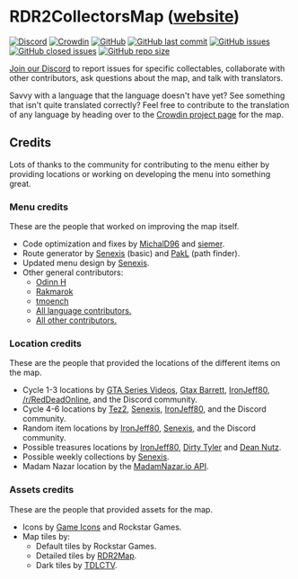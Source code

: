 # RDR2CollectorsMap ([website](https://jeanropke.github.io/RDR2CollectorsMap/))
[![Discord](https://img.shields.io/discord/631510938016677889?label=discord)](https://discord.gg/HkU6ugT) [![Crowdin](https://badges.crowdin.net/rdr2collectorsmap/localized.svg)](https://crowdin.com/project/rdr2collectorsmap) [![GitHub](https://img.shields.io/github/license/jeanropke/RDR2CollectorsMap)](https://github.com/jeanropke/RDR2CollectorsMap/blob/master/LICENSE) [![GitHub last commit](https://img.shields.io/github/last-commit/jeanropke/RDR2CollectorsMap)](https://github.com/jeanropke/RDR2CollectorsMap/commits/master) [![GitHub issues](https://img.shields.io/github/issues-raw/jeanropke/RDR2CollectorsMap)](https://github.com/jeanropke/RDR2CollectorsMap/issues) [![GitHub closed issues](https://img.shields.io/github/issues-closed-raw/jeanropke/RDR2CollectorsMap)](https://github.com/jeanropke/RDR2CollectorsMap/issues) [![GitHub repo size](https://img.shields.io/github/repo-size/jeanropke/RDR2CollectorsMap)](https://github.com/jeanropke/RDR2CollectorsMap)

[Join our Discord](https://discord.gg/HkU6ugT) to report issues for specific collectables, collaborate with other contributors, ask questions about the map, and talk with translators.

Savvy with a language that the language doesn't have yet? See something that isn't quite translated correctly? Feel free to contribute to the translation of any language by heading over to the [Crowdin project page](https://crowdin.com/project/rdr2collectorsmap) for the map.

## Credits
Lots of thanks to the community for contributing to the menu either by providing locations or working on developing the menu into something great.

### Menu credits
These are the people that worked on improving the map itself.

- Code optimization and fixes by [MichalD96](https://github.com/MichalD96) and [siemer](https://github.com/siemer).
- Route generator by [Senexis](https://github.com/Senexis) (basic) and [PakL](https://github.com/PakL) (path finder).
- Updated menu design by [Senexis](https://github.com/Senexis).
- Other general contributors:
    * [Odinn H](https://github.com/iligalodin)
    * [Rakmarok](https://github.com/Rakmarok)
    * [tmoench](https://github.com/tmoench)
    * [All language contributors.](https://github.com/jeanropke/RDR2CollectorsMap/blob/master/langs/README.md)
    * [All other contributors.](https://github.com/jeanropke/RDR2CollectorsMap/graphs/contributors)

### Location credits
These are the people that provided the locations of the different items on the map.

- Cycle 1-3 locations by [GTA Series Videos](https://www.youtube.com/user/GTASeriesVideos), [Gtax Barrett](https://twitter.com/gtaxbarrett), [IronJeff80](https://github.com/IronJeff80), [/r/RedDeadOnline](https://www.reddit.com/r/RedDeadOnline), and the Discord community.
- Cycle 4-6 locations by [Tez2](https://twitter.com/TezFunz2), [Senexis](https://github.com/Senexis), [IronJeff80](https://github.com/IronJeff80), and the Discord community.
- Random item locations by [IronJeff80](https://github.com/IronJeff80), [Senexis](https://github.com/Senexis), and the Discord community.
- Possible treasures locations by [IronJeff80](https://github.com/IronJeff80), [Dirty Tyler](https://www.youtube.com/channel/UC3LdKFizyou1RfkkmDUUVsg) and [Dean Nutz](https://www.youtube.com/channel/UCBSYrZQsPndOm-zckXNUItw).
- Possible weekly collections by [Senexis](https://github.com/Senexis).
- Madam Nazar location by the [MadamNazar.io API](https://madamnazar.io/).

### Assets credits
These are the people that provided assets for the map.

- Icons by [Game Icons](https://game-icons.net/) and Rockstar Games.
- Map tiles by:
    * Default tiles by Rockstar Games.
    * Detailed tiles by [RDR2Map](https://rdr2map.com/).
    * Dark tiles by [TDLCTV](https://github.com/TDLCTV).
